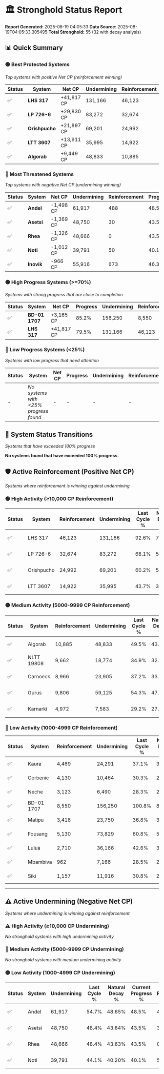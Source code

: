 # 🏛️ Stronghold Status Report

**Report Generated:** 2025-08-19 04:05:33
**Data Source:** 2025-08-19T04:05:33.305495
**Total Stronghold:** 55 (32 with decay analysis)

## 📊 Quick Summary

### 🟢 **Best Protected Systems**
*Top systems with positive Net CP (reinforcement winning)*

| Status | System | Net CP | Undermining | Reinforcement | Progress |
|--------|--------|--------|-------------|---------------|----------|
| ✅ | **LHS 317** | +41,817 CP | 131,166 | 46,123 | 79.5% |
| ✅ | **LP 726-6** | +29,830 CP | 83,272 | 32,674 | 59.8% |
| ✅ | **Orishpucho** | +21,897 CP | 69,201 | 24,992 | 53.3% |
| ✅ | **LTT 3607** | +13,911 CP | 35,995 | 14,922 | 40.1% |
| ✅ | **Algorab** | +9,449 CP | 48,833 | 10,885 | 44.6% |

### 🔴 **Most Threatened Systems**
*Top systems with negative Net CP (undermining winning)*

| Status | System | Net CP | Undermining | Reinforcement | Progress |
|--------|--------|--------|-------------|---------------|----------|
| ✅ | **Andel** | -1,498 CP | 61,917 | 488 | 48.5% |
| ✅ | **Asetsi** | -1,369 CP | 48,750 | 30 | 43.5% |
| ✅ | **Rhea** | -1,326 CP | 48,666 | 0 | 43.5% |
| ✅ | **Noti** | -1,012 CP | 39,791 | 50 | 40.1% |
| ✅ | **Inovik** | -966 CP | 55,916 | 673 | 46.3% |

### 🟢 **High Progress Systems (>=70%)**
*Systems with strong progress that are close to completion*

| Status | System | Net CP | Progress | Undermining | Reinforcement |
|--------|--------|--------|----------|-------------|---------------|
| ✅ | **BD-01 1707** | +3,165 CP | 85.2% | 156,250 | 8,550 |
| ✅ | **LHS 317** | +41,817 CP | 79.5% | 131,166 | 46,123 |

### 🔴 **Low Progress Systems (<25%)**
*Systems with low progress that need attention*

| Status | System | Net CP | Progress | Undermining | Reinforcement |
|--------|--------|--------|----------|-------------|---------------|
| - | *No systems with <25% progress found* | - | - | - | - |
## 🔄 System Status Transitions
*Systems that have exceeded 100% progress*

**No systems found that have exceeded 100% progress.**

## 🛡️ Active Reinforcement (Positive Net CP)
*Systems where reinforcement is winning against undermining*

### 🟢 High Activity (≥10,000 CP Reinforcement)

| Status | System | Reinforcement | Undermining | Last Cycle % | Natural Decay % | Current Progress % | Current CP | Net CP | Activity |
|--------|--------|---------------|-------------|--------------|-----------------|-------------------|------------|--------|----------|
| ✅ | LHS 317 | 46,123 | 131,166 | 92.6% | 75.32% | 79.5% | 795,000 | +41,817 | 🟢 High Reinforcement |
| ✅ | LP 726-6 | 32,674 | 83,272 | 68.1% | 56.82% | 59.8% | 598,000 | +29,830 | 🟢 High Reinforcement |
| ✅ | Orishpucho | 24,992 | 69,201 | 60.2% | 51.11% | 53.3% | 532,999 | +21,897 | 🟢 High Reinforcement |
| ✅ | LTT 3607 | 14,922 | 35,995 | 43.7% | 38.71% | 40.1% | 401,000 | +13,911 | 🟢 High Reinforcement |

### 🟡 Medium Activity (5000-9999 CP Reinforcement)

| Status | System | Reinforcement | Undermining | Last Cycle % | Natural Decay % | Current Progress % | Current CP | Net CP | Activity |
|--------|--------|---------------|-------------|--------------|-----------------|-------------------|------------|--------|----------|
| ✅ | Algorab | 10,885 | 48,833 | 49.5% | 43.66% | 44.6% | 446,000 | +9,449 | 🟡 Medium Reinforcement |
| ✅ | NLTT 19808 | 9,662 | 18,774 | 34.9% | 32.08% | 33.0% | 330,000 | +9,228 | 🟡 Medium Reinforcement |
| ✅ | Carnoeck | 8,966 | 23,905 | 37.2% | 33.98% | 34.8% | 348,000 | +8,181 | 🟡 Medium Reinforcement |
| ✅ | Gurus | 9,806 | 59,125 | 54.3% | 47.60% | 48.4% | 484,000 | +7,982 | 🟡 Medium Reinforcement |
| ✅ | Karnarki | 4,972 | 7,583 | 29.2% | 27.88% | 28.4% | 284,000 | +5,197 | 🟡 Medium Reinforcement |

### 🔴 Low Activity (1000-4999 CP Reinforcement)

| Status | System | Reinforcement | Undermining | Last Cycle % | Natural Decay % | Current Progress % | Current CP | Net CP | Activity |
|--------|--------|---------------|-------------|--------------|-----------------|-------------------|------------|--------|----------|
| ✅ | Kaura | 4,469 | 24,291 | 37.1% | 34.29% | 34.7% | 347,000 | +4,077 | 🔵 Low Reinforcement |
| ✅ | Corbenic | 4,130 | 10,464 | 30.3% | 28.90% | 29.3% | 293,000 | +4,026 | 🔵 Low Reinforcement |
| ✅ | Neche | 3,123 | 6,490 | 28.3% | 27.38% | 27.7% | 276,999 | +3,188 | 🔵 Low Reinforcement |
| ✅ | BD-01 1707 | 8,550 | 156,250 | 100.8% | 84.88% | 85.2% | 852,000 | +3,165 | 🔵 Low Reinforcement |
| ✅ | Matipu | 3,418 | 23,750 | 36.8% | 34.09% | 34.4% | 344,000 | +3,068 | 🔵 Low Reinforcement |
| ✅ | Fousang | 5,130 | 73,829 | 60.8% | 53.15% | 53.4% | 534,000 | +2,521 | 🔵 Low Reinforcement |
| ✅ | Lulua | 2,710 | 36,166 | 42.6% | 38.82% | 39.0% | 390,000 | +1,805 | 🔵 Low Reinforcement |
| ✅ | Mbambiva | 962 | 7,166 | 28.5% | 27.69% | 27.8% | 278,000 | +1,121 | 🔵 Low Reinforcement |
| ✅ | Siki | 1,157 | 11,916 | 30.8% | 29.49% | 29.6% | 296,000 | +1,091 | 🔵 Low Reinforcement |


---

## ⚠️ Active Undermining (Negative Net CP)
*Systems where undermining is winning against reinforcement*

### ⚠️ High Activity (≥10,000 CP Undermining)

*No stronghold systems with high undermining activity*

### 🔶 Medium Activity (5000-9999 CP Undermining)

*No stronghold systems with medium undermining activity*

### 🟡 Low Activity (1000-4999 CP Undermining)

| Status | System | Undermining | Last Cycle % | Natural Decay % | Current Progress % | Reinforcement | Current CP | Net CP | Activity |
|--------|--------|-------------|--------------|-----------------|-------------------|---------------|------------|--------|----------|
| ✅ | Andel | 61,917 | 54.7% | 48.65% | 48.5% | 488 | 485,000 | -1,498 | 🟡 Low Undermining |
| ✅ | Asetsi | 48,750 | 48.4% | 43.64% | 43.5% | 30 | 435,000 | -1,369 | 🟡 Low Undermining |
| ✅ | Rhea | 48,666 | 48.4% | 43.63% | 43.5% | 0 | 435,000 | -1,326 | 🟡 Low Undermining |
| ✅ | Noti | 39,791 | 44.1% | 40.20% | 40.1% | 50 | 401,000 | -1,012 | 🟡 Low Undermining |
